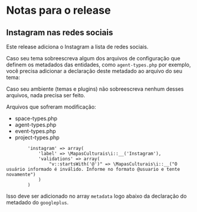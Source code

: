 # Notas para o release

## Instagram nas redes sociais

Este release adiciona o Instagram a lista de redes sociais.

Caso seu tema sobreescreva algum dos arquivos de configuração que definem os metadados das entidades, como `agent-types.php` por exemplo, você precisa adicionar a declaração deste metadado ao arquivo do seu tema:

Caso seu ambiente (temas e plugins) não sobreescreva nenhum desses arquivos, nada precisa ser feito.

Arquivos que sofreram modificação:

* space-types.php
* agent-types.php
* event-types.php
* project-types.php


```
        'instagram' => array(
            'label' => \MapasCulturais\i::__('Instagram'),
            'validations' => array(
                "v::startsWith('@')" => \MapasCulturais\i::__("O usuário informado é inválido. Informe no formato @usuario e tente novamente")
            )
        )

```

Isso deve ser adicionado no array `metadata` logo abaixo da declaração do metadado do `googleplus`.
